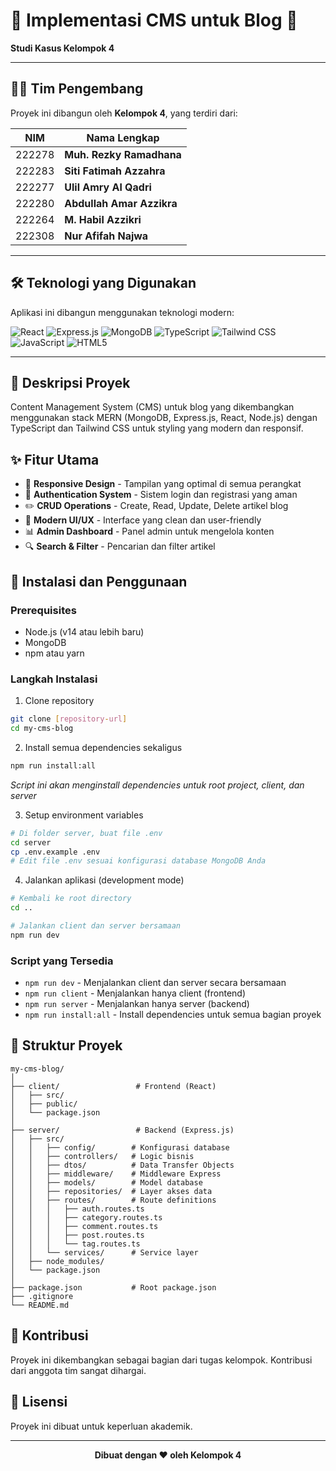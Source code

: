# 🚀 Implementasi CMS untuk Blog 🚀

**Studi Kasus Kelompok 4**

---

## 👨‍💻 Tim Pengembang

Proyek ini dibangun oleh **Kelompok 4**, yang terdiri dari:

| NIM | Nama Lengkap |
|-----|--------------|
| 222278 | **Muh. Rezky Ramadhana** |
| 222283 | **Siti Fatimah Azzahra** |
| 222277 | **Ulil Amry Al Qadri** |
| 222280 | **Abdullah Amar Azzikra** |
| 222264 | **M. Habil Azzikri** |
| 222308 | **Nur Afifah Najwa** |

---

## 🛠️ Teknologi yang Digunakan

Aplikasi ini dibangun menggunakan teknologi modern:

![React](https://img.shields.io/badge/React-20232A?style=for-the-badge&logo=react&logoColor=61DAFB)
![Express.js](https://img.shields.io/badge/Express.js-000000?style=for-the-badge&logo=express&logoColor=white)
![MongoDB](https://img.shields.io/badge/MongoDB-4EA94B?style=for-the-badge&logo=mongodb&logoColor=white)
![TypeScript](https://img.shields.io/badge/TypeScript-3178C6?style=for-the-badge&logo=typescript&logoColor=white)
![Tailwind CSS](https://img.shields.io/badge/Tailwind_CSS-38B2AC?style=for-the-badge&logo=tailwind-css&logoColor=white)
![JavaScript](https://img.shields.io/badge/JavaScript-F7DF1E?style=for-the-badge&logo=javascript&logoColor=black)
![HTML5](https://img.shields.io/badge/HTML5-E34F26?style=for-the-badge&logo=html5&logoColor=white)

---

## 📝 Deskripsi Proyek

Content Management System (CMS) untuk blog yang dikembangkan menggunakan stack MERN (MongoDB, Express.js, React, Node.js) dengan TypeScript dan Tailwind CSS untuk styling yang modern dan responsif.

## ✨ Fitur Utama

- 📱 **Responsive Design** - Tampilan yang optimal di semua perangkat
- 🔐 **Authentication System** - Sistem login dan registrasi yang aman
- ✏️ **CRUD Operations** - Create, Read, Update, Delete artikel blog
- 🎨 **Modern UI/UX** - Interface yang clean dan user-friendly
- 📊 **Admin Dashboard** - Panel admin untuk mengelola konten
- 🔍 **Search & Filter** - Pencarian dan filter artikel

## 🚀 Instalasi dan Penggunaan

### Prerequisites
- Node.js (v14 atau lebih baru)
- MongoDB
- npm atau yarn

### Langkah Instalasi

1. Clone repository
```bash
git clone [repository-url]
cd my-cms-blog
```

2. Install semua dependencies sekaligus
```bash
npm run install:all
```
*Script ini akan menginstall dependencies untuk root project, client, dan server*

3. Setup environment variables
```bash
# Di folder server, buat file .env
cd server
cp .env.example .env
# Edit file .env sesuai konfigurasi database MongoDB Anda
```

4. Jalankan aplikasi (development mode)
```bash
# Kembali ke root directory
cd ..

# Jalankan client dan server bersamaan
npm run dev
```

### Script yang Tersedia

- `npm run dev` - Menjalankan client dan server secara bersamaan
- `npm run client` - Menjalankan hanya client (frontend)
- `npm run server` - Menjalankan hanya server (backend)
- `npm run install:all` - Install dependencies untuk semua bagian proyek

## 📁 Struktur Proyek

```
my-cms-blog/
│
├── client/                 # Frontend (React)
│   ├── src/
│   ├── public/
│   └── package.json
│
├── server/                 # Backend (Express.js)
│   ├── src/
│   │   ├── config/        # Konfigurasi database
│   │   ├── controllers/   # Logic bisnis
│   │   ├── dtos/          # Data Transfer Objects
│   │   ├── middleware/    # Middleware Express
│   │   ├── models/        # Model database
│   │   ├── repositories/  # Layer akses data
│   │   ├── routes/        # Route definitions
│   │   │   ├── auth.routes.ts
│   │   │   ├── category.routes.ts
│   │   │   ├── comment.routes.ts
│   │   │   ├── post.routes.ts
│   │   │   └── tag.routes.ts
│   │   └── services/      # Service layer
│   ├── node_modules/
│   └── package.json
│
├── package.json           # Root package.json
├── .gitignore
└── README.md
```

## 🤝 Kontribusi

Proyek ini dikembangkan sebagai bagian dari tugas kelompok. Kontribusi dari anggota tim sangat dihargai.

## 📄 Lisensi

Proyek ini dibuat untuk keperluan akademik.

---

<div align="center">
  <strong>Dibuat dengan ❤️ oleh Kelompok 4</strong>
</div>
